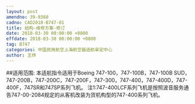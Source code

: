 ```yaml
---
layout: post
amendno: 39-9360
cadno: CAD2018-B747-01
title: 结构-维修方案-修订
date: 2018-03-30 00:00:00 +0800
effdate: 2018-03-30 00:00:00 +0800
tag: B747
categories: 中国民用航空上海航空器适航审定中心
author: 王烨
---
```


##适用范围:
本适航指令适用于Boeing 747-100，747-100B，747-100B SUD，747-200B，747-200C，747-200F，747-300，747-400，747-400D，747-400F，747SR和747SP系列飞机。
注1:747-400LCF系列飞机是按照波音服务通告747-00-2084规定的从客机改装为货机构型的747-400系列飞机。

